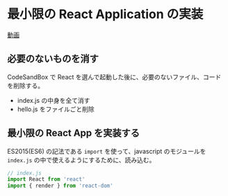 # 最小限の React Application の実装

[動画](https://youtu.be/Gm4cpigN0bg)

## 必要のないものを消す

CodeSandBox で React を選んで起動した後に、必要のないファイル、コードを削除する。

* index.js の中身を全て消す
* hello.js をファイルごと削除

## 最小限の React App を実装する

ES2015\(ES6\) の記法である `import` を使って、javascript のモジュールを `index.js` の中で使えるようにするために、読み込む。

```js
// index.js
import React from 'react'
import { render } from 'react-dom'
```



